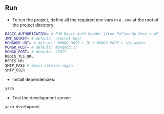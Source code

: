 ## Run 
- To run the project, define all the required env vars in a `.env` at the root of the project directory:
```bash
BASIC_AUTHORIZATION= # FUB Basic Auth Header (from Follow-Up Boss's API)
JWT_SECRET= # default: <secret key>
MONGODB_URI= # default: MONGO_HOST + IP + MONGO_PORT + jbg-admin
MONGO_HOST= # default: mongodb://
MONGO_PORT= # default: 27017
REDIS_TLS_URL
REDIS_URL
SMTP_PASS # email service login
SMTP_USER
```
- Install dependencies:
```bash
yarn
```
- Test the development server:
```bash
yarn development
```
